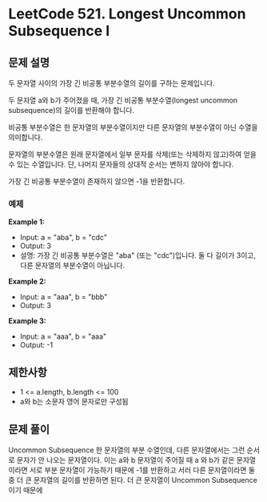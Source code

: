 # LeetCode 521. Longest Uncommon Subsequence I

## 문제 설명

두 문자열 사이의 가장 긴 비공통 부분수열의 길이를 구하는 문제입니다.

두 문자열 a와 b가 주어졌을 때, 가장 긴 비공통 부분수열(longest uncommon subsequence)의 길이를 반환해야 합니다.

비공통 부분수열은 한 문자열의 부분수열이지만 다른 문자열의 부분수열이 아닌 수열을 의미합니다.

문자열의 부분수열은 원래 문자열에서 일부 문자를 삭제(또는 삭제하지 않고)하여 얻을 수 있는 수열입니다. 단, 나머지 문자들의 상대적 순서는 변하지 않아야 합니다.

가장 긴 비공통 부분수열이 존재하지 않으면 -1을 반환합니다.

### 예제

**Example 1:**

- Input: a = "aba", b = "cdc"
- Output: 3
- 설명: 가장 긴 비공통 부분수열은 "aba" (또는 "cdc")입니다. 둘 다 길이가 3이고, 다른 문자열의 부분수열이 아닙니다.

**Example 2:**

- Input: a = "aaa", b = "bbb"
- Output: 3

**Example 3:**

- Input: a = "aaa", b = "aaa"
- Output: -1

## 제한사항

- 1 <= a.length, b.length <= 100
- a와 b는 소문자 영어 문자로만 구성됨

## 문제 풀이

Uncommon Subsequence 한 문자열의 부분 수열인데, 다른 문자열에서는 그런 순서로 문자가 안 나오는 문자열이다. 이는 a와 b 문자열이 주어질 때 a 와 b가 같은 문자열이라면 서로 부분 문자열이 가능하기 때문에 -1를 반환하고
서러 다른 문자열이라면 둘 중 더 큰 문자열의 길이를 반환하면 된다. 더 큰 문자열이 Uncommon Subsequence이기 때문에
